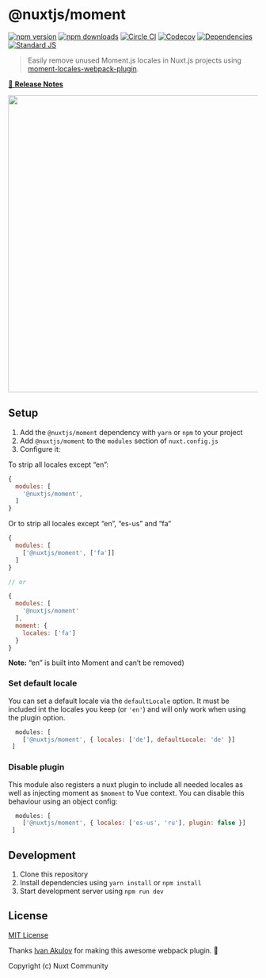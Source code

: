 # @nuxtjs/moment

[![npm version][npm-version-src]][npm-version-href]
[![npm downloads][npm-downloads-src]][npm-downloads-href]
[![Circle CI][circle-ci-src]][circle-ci-href]
[![Codecov][codecov-src]][codecov-href]
[![Dependencies][david-dm-src]][david-dm-href]
[![Standard JS][standard-js-src]][standard-js-href]

> Easily remove unused Moment.js locales in Nuxt.js projects using [moment-locales-webpack-plugin](https://github.com/iamakulov/moment-locales-webpack-plugin).

[📖 **Release Notes**](./CHANGELOG.md)

<p align="center"><img src="./assets/img1.png" width="600px"></p>

## Setup

1. Add the `@nuxtjs/moment` dependency with `yarn` or `npm` to your project
2. Add `@nuxtjs/moment` to the `modules` section of `nuxt.config.js`
3. Configure it:

To strip all locales except “en”:

```js
{
  modules: [
    '@nuxtjs/moment',
  ]
}
```

Or to strip all locales except “en”, “es-us” and “fa“

```js
{
  modules: [
    ['@nuxtjs/moment', ['fa']]
  ]
}

// or

{
  modules: [
    '@nuxtjs/moment'
  ],
  moment: {
    locales: ['fa']
  }
}
```

**Note:** “en” is built into Moment and can’t be removed)

### Set default locale

You can set a default locale via the `defaultLocale` option. It must be included
int the locales you keep (or `'en'`) and will only work when using the plugin option.

```js
  modules: [
    ['@nuxtjs/moment', { locales: ['de'], defaultLocale: 'de' }]
 ]
```

### Disable plugin

This module also registers a nuxt plugin to include all needed locales as well as injecting moment as `$moment` to Vue context. You can disable this behaviour using an object config:

```js
  modules: [
    ['@nuxtjs/moment', { locales: ['es-us', 'ru'], plugin: false }]
 ]
```

## Development

1. Clone this repository
2. Install dependencies using `yarn install` or `npm install`
3. Start development server using `npm run dev`

## License

[MIT License](./LICENSE)

Thanks [Ivan Akulov](https://github.com/iamakulov) for making this awesome webpack plugin. 💖

Copyright (c) Nuxt Community

<!-- Badges -->
[npm-version-src]: https://img.shields.io/npm/dt/@nuxtjs/moment.svg?style=flat-square
[npm-version-href]: https://npmjs.com/package/@nuxtjs/moment
[npm-downloads-src]: https://img.shields.io/npm/v/@nuxtjs/moment/latest.svg?style=flat-square
[npm-downloads-href]: https://npmjs.com/package/@nuxtjs/moment
[circle-ci-src]: https://img.shields.io/circleci/project/github/nuxt-community/moment-module.svg?style=flat-square
[circle-ci-href]: https://circleci.com/gh/nuxt-community/moment-module
[codecov-src]: https://img.shields.io/codecov/c/github/nuxt-community/moment-module.svg?style=flat-square
[codecov-href]: https://codecov.io/gh/nuxt-community/moment-module
[david-dm-src]: https://david-dm.org/nuxt-community/moment-module/status.svg?style=flat-square
[david-dm-href]: https://david-dm.org/nuxt-community/moment-module
[standard-js-src]: https://img.shields.io/badge/code_style-standard-brightgreen.svg?style=flat-square
[standard-js-href]: https://standardjs.com
